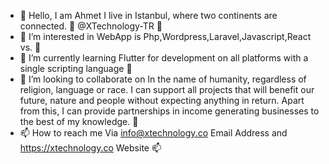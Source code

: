 - 👋 Hello, I am Ahmet I live in Istanbul, where two continents are connected. 👋 @XTechnology-TR 👋
- 👀 I’m interested in WebApp is Php,Wordpress,Laravel,Javascript,React vs. 👀
- 🌱 I’m currently learning Flutter for development on all platforms with a single scripting language 🌱
- 💞️ I’m looking to collaborate on In the name of humanity, regardless of religion, language or race. I can support all projects that will benefit our future, nature and people without expecting anything in return. 
Apart from this, I can provide partnerships in income generating businesses to the best of my knowledge. 💞️
- 📫 How to reach me Via info@xtechnology.co Email Address and https://xtechnology.co Website 📫

<!---
XTechnology-TR/XTechnology-TR is a ✨ special ✨ repository because its `README.md` (this file) appears on your GitHub profile.
You can click the Preview link to take a look at your changes.
--->

